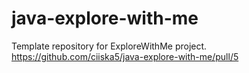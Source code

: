 # java-explore-with-me
Template repository for ExploreWithMe project.
https://github.com/ciiska5/java-explore-with-me/pull/5